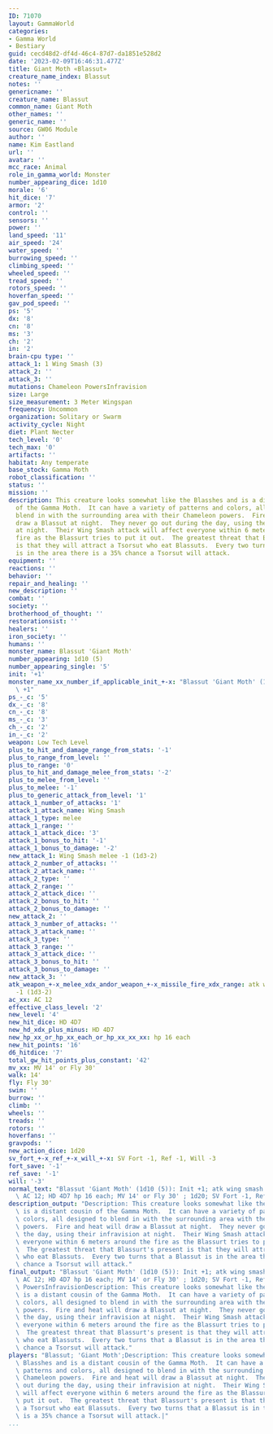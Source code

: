 ```yaml
---
ID: 71070
layout: GammaWorld
categories:
- Gamma World
- Bestiary
guid: cecd48d2-df4d-46c4-87d7-da1851e528d2
date: '2023-02-09T16:46:31.477Z'
title: Giant Moth «Blassut»
creature_name_index: Blassut
notes: ''
genericname: ''
creature_name: Blassut
common_name: Giant Moth
other_names: ''
generic_name: ''
source: GW06 Module
author: ''
name: Kim Eastland
url: ''
avatar: ''
mcc_race: Animal
role_in_gamma_world: Monster
number_appearing_dice: 1d10
morale: '6'
hit_dice: '7'
armor: '2'
control: ''
sensors: ''
power: ''
land_speed: '11'
air_speed: '24'
water_speed: ''
burrowing_speed: ''
climbing_speed: ''
wheeled_speed: ''
tread_speed: ''
rotors_speed: ''
hoverfan_speed: ''
gav_pod_speed: ''
ps: '5'
dx: '8'
cn: '8'
ms: '3'
ch: '2'
in: '2'
brain-cpu type: ''
attack_1: 1 Wing Smash (3)
attack_2: ''
attack_3: ''
mutations: Chameleon PowersInfravision
size: Large
size_measurement: 3 Meter Wingspan
frequency: Uncommon
organization: Solitary or Swarm
activity_cycle: Night
diet: Plant Necter
tech_level: '0'
tech_max: '0'
artifacts: ''
habitat: Any temperate
base_stock: Gamma Moth
robot_classification: ''
status: ''
mission: ''
description: This creature looks somewhat like the Blasshes and is a distant cousin
  of the Gamma Moth.  It can have a variety of patterns and colors, all designed to
  blend in with the surrounding area with their Chameleon powers.  Fire and heat will
  draw a Blassut at night.  They never go out during the day, using their infravision
  at night.  Their Wing Smash attack will affect everyone within 6 meters around the
  fire as the Blassurt tries to put it out.  The greatest threat that Blassurt's present
  is that they will attract a Tsorsut who eat Blassuts.  Every two turns that a Blassut
  is in the area there is a 35% chance a Tsorsut will attack.
equipment: ''
reactions: ''
behavior: ''
repair_and_healing: ''
new_description: ''
combat: ''
society: ''
brotherhood_of_thought: ''
restorationsist: ''
healers: ''
iron_society: ''
humans: ''
monster_name: Blassut 'Giant Moth'
number_appearing: 1d10 (5)
number_appearing_single: '5'
init: '+1'
monster_name_xx_number_if_applicable_init_+-x: "Blassut 'Giant Moth' (1d10 (5)): Init\
  \ +1"
ps_-_c: '5'
dx_-_c: '8'
cn_-_c: '8'
ms_-_c: '3'
ch_-_c: '2'
in_-_c: '2'
weapon: Low Tech Level
plus_to_hit_and_damage_range_from_stats: '-1'
plus_to_range_from_level: ''
plus_to_range: '0'
plus_to_hit_and_damage_melee_from_stats: '-2'
plus_to_melee_from_level: ''
plus_to_melee: '-1'
plus_to_generic_attack_from_level: '1'
attack_1_number_of_attacks: '1'
attack_1_attack_name: Wing Smash
attack_1_type: melee
attack_1_range: ''
attack_1_attack_dice: '3'
attack_1_bonus_to_hit: '-1'
attack_1_bonus_to_damage: '-2'
new_attack_1: Wing Smash melee -1 (1d3-2)
attack_2_number_of_attacks: ''
attack_2_attack_name: ''
attack_2_type: ''
attack_2_range: ''
attack_2_attack_dice: ''
attack_2_bonus_to_hit: ''
attack_2_bonus_to_damage: ''
new_attack_2: ''
attack_3_number_of_attacks: ''
attack_3_attack_name: ''
attack_3_type: ''
attack_3_range: ''
attack_3_attack_dice: ''
attack_3_bonus_to_hit: ''
attack_3_bonus_to_damage: ''
new_attack_3: ''
atk_weapon_+-x_melee_xdx_andor_weapon_+-x_missile_fire_xdx_range: atk wing smash melee
  -1 (1d3-2)
ac_xx: AC 12
effective_class_level: '2'
new_level: '4'
new_hit_dice: HD 4D7
new_hd_xdx_plus_minus: HD 4D7
new_hp_xx_or_hp_xx_each_or_hp_xx_xx_xx: hp 16 each
new_hit_points: '16'
d6_hitdice: '7'
total_gw_hit_points_plus_constant: '42'
mv_xx: MV 14' or Fly 30'
walk: 14'
fly: Fly 30'
swim: ''
burrow: ''
climb: ''
wheels: ''
treads: ''
rotors: ''
hoverfans: ''
gravpods: ''
new_action_dice: 1d20
sv_fort_+-x_ref_+-x_will_+-x: SV Fort -1, Ref -1, Will -3
fort_save: '-1'
ref_save: '-1'
will: '-3'
normal_text: "Blassut 'Giant Moth' (1d10 (5)): Init +1; atk wing smash melee -1 (1d3-2);\
  \ AC 12; HD 4D7 hp 16 each; MV 14' or Fly 30' ; 1d20; SV Fort -1, Ref -1, Will -3"
description_output: "Description: This creature looks somewhat like the Blasshes and\
  \ is a distant cousin of the Gamma Moth.  It can have a variety of patterns and\
  \ colors, all designed to blend in with the surrounding area with their Chameleon\
  \ powers.  Fire and heat will draw a Blassut at night.  They never go out during\
  \ the day, using their infravision at night.  Their Wing Smash attack will affect\
  \ everyone within 6 meters around the fire as the Blassurt tries to put it out.\
  \  The greatest threat that Blassurt's present is that they will attract a Tsorsut\
  \ who eat Blassuts.  Every two turns that a Blassut is in the area there is a 35%\
  \ chance a Tsorsut will attack."
final_output: "Blassut 'Giant Moth' (1d10 (5)): Init +1; atk wing smash melee -1 (1d3-2);\
  \ AC 12; HD 4D7 hp 16 each; MV 14' or Fly 30' ; 1d20; SV Fort -1, Ref -1, Will -3Chameleon\
  \ PowersInfravisionDescription: This creature looks somewhat like the Blasshes and\
  \ is a distant cousin of the Gamma Moth.  It can have a variety of patterns and\
  \ colors, all designed to blend in with the surrounding area with their Chameleon\
  \ powers.  Fire and heat will draw a Blassut at night.  They never go out during\
  \ the day, using their infravision at night.  Their Wing Smash attack will affect\
  \ everyone within 6 meters around the fire as the Blassurt tries to put it out.\
  \  The greatest threat that Blassurt's present is that they will attract a Tsorsut\
  \ who eat Blassuts.  Every two turns that a Blassut is in the area there is a 35%\
  \ chance a Tsorsut will attack."
players: "Blassut; 'Giant Moth';Description: This creature looks somewhat like the\
  \ Blasshes and is a distant cousin of the Gamma Moth.  It can have a variety of\
  \ patterns and colors, all designed to blend in with the surrounding area with their\
  \ Chameleon powers.  Fire and heat will draw a Blassut at night.  They never go\
  \ out during the day, using their infravision at night.  Their Wing Smash attack\
  \ will affect everyone within 6 meters around the fire as the Blassurt tries to\
  \ put it out.  The greatest threat that Blassurt's present is that they will attract\
  \ a Tsorsut who eat Blassuts.  Every two turns that a Blassut is in the area there\
  \ is a 35% chance a Tsorsut will attack.|"
...
```

